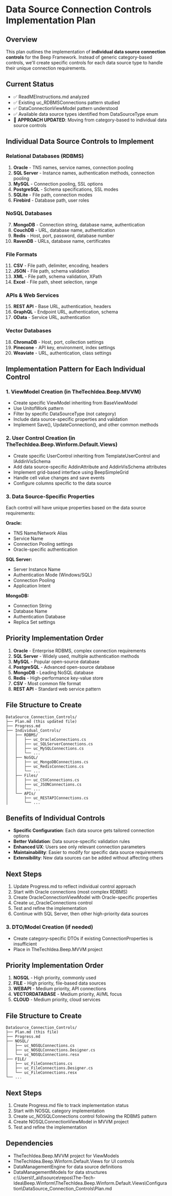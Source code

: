 # Data Source Connection Controls Implementation Plan

## Overview
This plan outlines the implementation of **individual data source connection controls** for the Beep Framework. Instead of generic category-based controls, we'll create specific controls for each data source type to handle their unique connection requirements.

## Current Status
- ✅ ReadMEInstructions.md analyzed
- ✅ Existing uc_RDBMSConnections pattern studied
- ✅ DataConnectionViewModel pattern understood
- ✅ Available data source types identified from DataSourceType enum
- 🔄 **APPROACH UPDATED**: Moving from category-based to individual data source controls

## Individual Data Source Controls to Implement

### Relational Databases (RDBMS)
1. **Oracle** - TNS names, service names, connection pooling
2. **SQL Server** - Instance names, authentication methods, connection pooling
3. **MySQL** - Connection pooling, SSL options
4. **PostgreSQL** - Schema specifications, SSL modes
5. **SQLite** - File path, connection modes
6. **Firebird** - Database path, user roles

### NoSQL Databases
7. **MongoDB** - Connection string, database name, authentication
8. **CouchDB** - URL, database name, authentication
9. **Redis** - Host, port, password, database number
10. **RavenDB** - URLs, database name, certificates

### File Formats
11. **CSV** - File path, delimiter, encoding, headers
12. **JSON** - File path, schema validation
13. **XML** - File path, schema validation, XPath
14. **Excel** - File path, sheet selection, range

### APIs & Web Services
15. **REST API** - Base URL, authentication, headers
16. **GraphQL** - Endpoint URL, authentication, schema
17. **OData** - Service URL, authentication

### Vector Databases
18. **ChromaDB** - Host, port, collection settings
19. **Pinecone** - API key, environment, index settings
20. **Weaviate** - URL, authentication, class settings

## Implementation Pattern for Each Individual Control

### 1. ViewModel Creation (in TheTechIdea.Beep.MVVM)
- Create specific ViewModel inheriting from BaseViewModel
- Use UnitofWork<ConnectionProperties> pattern
- Filter by specific DataSourceType (not category)
- Include data source-specific properties and validation
- Implement Save(), UpdateConnection(), and other common methods

### 2. User Control Creation (in TheTechIdea.Beep.Winform.Default.Views)
- Create specific UserControl inheriting from TemplateUserControl and IAddinVisSchema
- Add data source-specific AddinAttribute and AddinVisSchema attributes
- Implement grid-based interface using BeepSimpleGrid
- Handle cell value changes and save events
- Configure columns specific to the data source

### 3. Data Source-Specific Properties
Each control will have unique properties based on the data source requirements:

**Oracle:**
- TNS Name/Network Alias
- Service Name
- Connection Pooling settings
- Oracle-specific authentication

**SQL Server:**
- Server Instance Name
- Authentication Mode (Windows/SQL)
- Connection Pooling
- Application Intent

**MongoDB:**
- Connection String
- Database Name
- Authentication Database
- Replica Set settings

## Priority Implementation Order
1. **Oracle** - Enterprise RDBMS, complex connection requirements
2. **SQL Server** - Widely used, multiple authentication methods
3. **MySQL** - Popular open-source database
4. **PostgreSQL** - Advanced open-source database
5. **MongoDB** - Leading NoSQL database
6. **Redis** - High-performance key-value store
7. **CSV** - Most common file format
8. **REST API** - Standard web service pattern

## File Structure to Create
```
DataSource_Connection_Controls/
├── Plan.md (this updated file)
├── Progress.md
├── Individual_Controls/
│   ├── RDBMS/
│   │   ├── uc_OracleConnections.cs
│   │   ├── uc_SQLServerConnections.cs
│   │   ├── uc_MySQLConnections.cs
│   │   └── ...
│   ├── NoSQL/
│   │   ├── uc_MongoDBConnections.cs
│   │   ├── uc_RedisConnections.cs
│   │   └── ...
│   ├── Files/
│   │   ├── uc_CSVConnections.cs
│   │   ├── uc_JSONConnections.cs
│   │   └── ...
│   └── APIs/
│       ├── uc_RESTAPIConnections.cs
│       └── ...
```

## Benefits of Individual Controls
- **Specific Configuration**: Each data source gets tailored connection options
- **Better Validation**: Data source-specific validation rules
- **Enhanced UX**: Users see only relevant connection parameters
- **Maintainability**: Easier to modify for specific data source requirements
- **Extensibility**: New data sources can be added without affecting others

## Next Steps
1. Update Progress.md to reflect individual control approach
2. Start with Oracle connections (most complex RDBMS)
3. Create OracleConnectionViewModel with Oracle-specific properties
4. Create uc_OracleConnections control
5. Test and refine the implementation
6. Continue with SQL Server, then other high-priority data sources

### 3. DTO/Model Creation (if needed)
- Create category-specific DTOs if existing ConnectionProperties is insufficient
- Place in TheTechIdea.Beep.MVVM project

## Priority Implementation Order
1. **NOSQL** - High priority, commonly used
2. **FILE** - High priority, file-based data sources
3. **WEBAPI** - Medium priority, API connections
4. **VECTORDATABASE** - Medium priority, AI/ML focus
5. **CLOUD** - Medium priority, cloud services

## File Structure to Create
```
DataSource_Connection_Controls/
├── Plan.md (this file)
├── Progress.md
├── NOSQL/
│   ├── uc_NOSQLConnections.cs
│   ├── uc_NOSQLConnections.Designer.cs
│   └── uc_NOSQLConnections.resx
├── FILE/
│   ├── uc_FileConnections.cs
│   ├── uc_FileConnections.Designer.cs
│   └── uc_FileConnections.resx
└── ...
```

## Next Steps
1. Create Progress.md file to track implementation status
2. Start with NOSQL category implementation
3. Create uc_NOSQLConnections control following the RDBMS pattern
4. Create NOSQLConnectionViewModel in MVVM project
5. Test and refine the implementation

## Dependencies
- TheTechIdea.Beep.MVVM project for ViewModels
- TheTechIdea.Beep.Winform.Default.Views for UI controls
- DataManagementEngine for data source definitions
- DataManagementModels for data structures</content>
<parameter name="filePath">c:\Users\f_ald\source\repos\The-Tech-Idea\Beep.Winform\TheTechIdea.Beep.Winform.Default.Views\Configuration\DataSource_Connection_Controls\Plan.md
